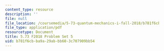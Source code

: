 ```yaml
---
content_type: resource
description: ''
file: null
file_location: /coursemedia/5-73-quantum-mechanics-i-fall-2018/b781f6cbba9a29abbb603c707909bb54_MIT5_73F18_PSet5.pdf
file_type: application/pdf
resourcetype: Document
title: 5.73 F2018 Problem Set 5
uid: b781f6cb-ba9a-29ab-bb60-3c707909bb54
---
```

